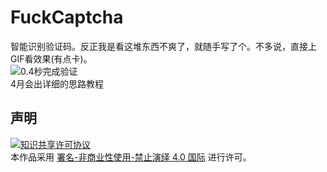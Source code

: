 
# FuckCaptcha
智能识别验证码。反正我是看这堆东西不爽了，就随手写了个。不多说，直接上GIF看效果(有点卡)。  
![0.4秒完成验证](https://imgconvert.csdnimg.cn/aHR0cHM6Ly9yYXcuZ2l0aHVidXNlcmNvbnRlbnQuY29tL3lpeGluTkIvRnVja0NhcHRjaGEvbWFzdGVyL1JlYWRtZS8lRTclQTQlQkElRTQlQkUlOEIuZ2lm)  
4月会出详细的思路教程  

## 声明
<a rel="license" href="https://creativecommons.org/licenses/by-nc-nd/4.0/deed.zh"><img alt="知识共享许可协议" style="border-width: 0" src="https://licensebuttons.net/l/by-nc-nd/4.0/88x31.png"></a><br>本作品采用 <a rel="license" href="https://creativecommons.org/licenses/by-nc-nd/4.0/deed.zh">署名-非商业性使用-禁止演绎 4.0 国际</a> 进行许可。

